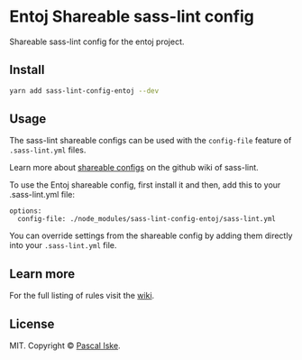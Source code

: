 # Entoj Shareable sass-lint config
Shareable sass-lint config for the entoj project.

## Install
```bash
yarn add sass-lint-config-entoj --dev
```

## Usage
The sass-lint shareable configs can be used with the `config-file` feature of `.sass-lint.yml` files.

Learn more about [shareable configs](https://github.com/sasstools/sass-lint/blob/develop/docs/options/config-file.md) on the github wiki of sass-lint.

To use the Entoj shareable config, first install it and then, add this to your .sass-lint.yml file:

```
options:
  config-file: ./node_modules/sass-lint-config-entoj/sass-lint.yml
```

You can override settings from the shareable config by adding them directly into your
`.sass-lint.yml` file.

## Learn more

For the full listing of rules visit the [wiki](https://github.com/pascaliske/sass-lint-config-entoj/wiki).

## License

MIT. Copyright &copy; [Pascal Iske](https://pascal-iske.de).
